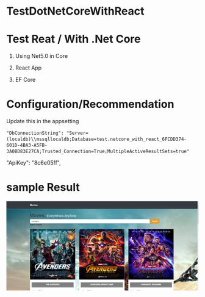 # TestDotNetCoreWithReact
# Test Reat / With .Net Core

1. Using Net5.0 in Core

2. React App

3. EF Core

# Configuration/Recommendation

Update this in the appsetting 


    "DbConnectionString": "Server=(localdb)\\mssqllocaldb;Database=test.netcore_with_react_6FCDD374-601D-4BA3-A5FB-3A0BD83E27CA;Trusted_Connection=True;MultipleActiveResultSets=true"

  "ApiKey": "8c6e05ff",



# sample Result
![alt text](https://github.com/femiisaac92/TestDotNetCoreWithReact/blob/master/TestDotNetCoreWithReact/ClientApp/public/Screenshot%202021-03-12%20110319.png)
